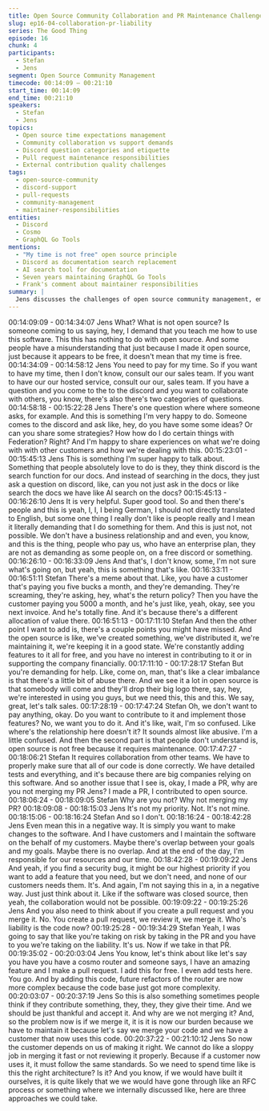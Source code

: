 ```yaml
---
title: Open Source Community Collaboration and PR Maintenance Challenges
slug: ep16-04-collaboration-pr-liability
series: The Good Thing
episode: 16
chunk: 4
participants:
  - Stefan
  - Jens
segment: Open Source Community Management
timecode: 00:14:09 – 00:21:10
start_time: 00:14:09
end_time: 00:21:10
speakers:
  - Stefan
  - Jens
topics:
  - Open source time expectations management
  - Community collaboration vs support demands
  - Discord question categories and etiquette
  - Pull request maintenance responsibilities
  - External contribution quality challenges
tags:
  - open-source-community
  - discord-support
  - pull-requests
  - community-management
  - maintainer-responsibilities
entities:
  - Discord
  - Cosmo
  - GraphQL Go Tools
mentions:
  - "My time is not free" open source principle
  - Discord as documentation search replacement
  - AI search tool for documentation
  - Seven years maintaining GraphQL Go Tools
  - Frank's comment about maintainer responsibilities
summary: |
  Jens discusses the challenges of open source community management, emphasizing that while code is free, maintainer time is not. He distinguishes between valuable collaboration questions and lazy documentation searches, explaining the burden of maintaining pull requests and external contributions. The discussion covers the demanding nature of long-term open source maintenance spanning over seven years.
---
```


00:14:09:09 - 00:14:34:07
Jens
What? What is not open source? Is someone coming to us saying, hey, I demand that you teach
me how to use this software. This this has nothing to do with open source. And some people
have a misunderstanding that just because I made it open source, just because it appears to be
free, it doesn't mean that my time is free.
00:14:34:09 - 00:14:58:12
Jens
You need to pay for my time. So if you want to have my time, then I don't know, consult our our
sales team. If you want to have our our hosted service, consult our our, sales team. If you have
a question and you come to the to the discord and you want to collaborate with others, you
know, there's also there's two categories of questions.
00:14:58:18 - 00:15:22:28
Jens
There's one question where where someone asks, for example. And this is something I'm very
happy to do. Someone comes to the discord and ask like, hey, do you have some some ideas?
Or can you share some strategies? How how do I do certain things with Federation? Right? And
I'm happy to share experiences on what we're doing with with other customers and how we're
dealing with this.
00:15:23:01 - 00:15:45:13
Jens
This is something I'm super happy to talk about. Something that people absolutely love to do is
they, they think discord is the search function for our docs. And instead of searching in the docs,
they just ask a question on discord, like, can you not just ask in the docs or like search the docs
we have like AI search on the docs?
00:15:45:13 - 00:16:26:10
Jens
It is very helpful. Super good tool. So and then there's people and this is yeah, I, I, I being
German, I should not directly translated to English, but some one thing I really don't like is
people really and I mean it literally demanding that I do something for them. And this is just not,
not possible. We don't have a business relationship and and even, you know, and this is the
thing, people who pay us, who have an enterprise plan, they are not as demanding as some
people on, on a free discord or something.
00:16:26:10 - 00:16:33:09
Jens
And that's, I don't know, some, I'm not sure what's going on, but yeah, this is something that's
like.
00:16:33:11 - 00:16:51:11
Stefan
There's a meme about that. Like, you have a customer that's paying you five bucks a month,
and they're demanding. They're screaming, they're asking, hey, what's the return policy? Then
you have the customer paying you 5000 a month, and he's just like, yeah, okay, see you next
invoice. And he's totally fine. And it's because there's a different allocation of value there.
00:16:51:13 - 00:17:11:10
Stefan
And then the other point I want to add is, there's a couple points you might have missed. And
the open source is like, we've created something, we've distributed it, we're maintaining it, we're
keeping it in a good state. We're constantly adding features to it all for free, and you have no
interest in contributing to it or in supporting the company financially.
00:17:11:10 - 00:17:28:17
Stefan
But you're demanding for help. Like, come on, man, that's like a clear imbalance is that there's a
little bit of abuse there. And we see it a lot in open source is that somebody will come and they'll
drop their big logo there, say, hey, we're interested in using you guys, but we need this, this and
this. We say, great, let's talk sales.
00:17:28:19 - 00:17:47:24
Stefan
Oh, we don't want to pay anything, okay. Do you want to contribute to it and implement those
features? No, we want you to do it. And it's like, wait, I'm so confused. Like where's the
relationship here doesn't it? It sounds almost like abusive. I'm a little confused. And then the
second part is that people don't understand is, open source is not free because it requires
maintenance.
00:17:47:27 - 00:18:06:21
Stefan
It requires collaboration from other teams. We have to properly make sure that all of our code is
done correctly. We have detailed tests and everything, and it's because there are big companies
relying on this software. And so another issue that I see is, okay, I made a PR, why are you not
merging my PR Jens? I made a PR, I contributed to open source.
00:18:06:24 - 00:18:09:05
Stefan
Why are you not? Why not merging my PR?
00:18:09:08 - 00:18:15:03
Jens
It's not my priority. Not. It's not mine.
00:18:15:06 - 00:18:16:24
Stefan
And so I don't.
00:18:16:24 - 00:18:42:28
Jens
Even mean this in a negative way. It is simply you want to make changes to the software. And I
have customers and I maintain the software on the behalf of my customers. Maybe there's
overlap between your goals and my goals. Maybe there is no overlap. And at the end of the day,
I'm responsible for our resources and our time.
00:18:42:28 - 00:19:09:22
Jens
And yeah, if you find a security bug, it might be our highest priority if you want to add a feature
that you need, but we don't need, and none of our customers needs them. It's. And again, I'm
not saying this in a, in a negative way. Just just think about it. Like if the software was closed
source, then yeah, the collaboration would not be possible.
00:19:09:22 - 00:19:25:26
Jens
And you also need to think about if you create a pull request and you merge it. No. You create a
pull request, we review it, we merge it. Who's liability is the code now?
00:19:25:28 - 00:19:34:29
Stefan
Yeah, I was going to say that like you're taking on risk by taking in the PR and you have to you
we're taking on the liability. It's us. Now if we take in that PR.
00:19:35:02 - 00:20:03:04
Jens
You know, let's think about like let's say you have you have a cosmo router and someone says, I
have an amazing feature and I make a pull request. I add this for free. I even add tests here.
You go. And by adding this code, future refactors of the router are now more complex because
the code base just got more complexity.
00:20:03:07 - 00:20:37:19
Jens
So this is also something sometimes people think if they contribute something, they, they, they
give their time. And we should be just thankful and accept it. And why are we not merging it?
And, so the problem now is if we merge it, it is it is now our burden because we have to
maintain it because let's say we merge your code and we have a customer that now uses this
code.
00:20:37:22 - 00:21:10:12
Jens
So now the customer depends on us of making it right. We cannot do like a sloppy job in
merging it fast or not reviewing it properly. Because if a customer now uses it, it must follow the
same standards. So we need to spend time like is this the right architecture? Is it? And you
know, if we would have built it ourselves, it is quite likely that we we would have gone through
like an RFC process or something where we internally discussed like, here are three
approaches we could take.